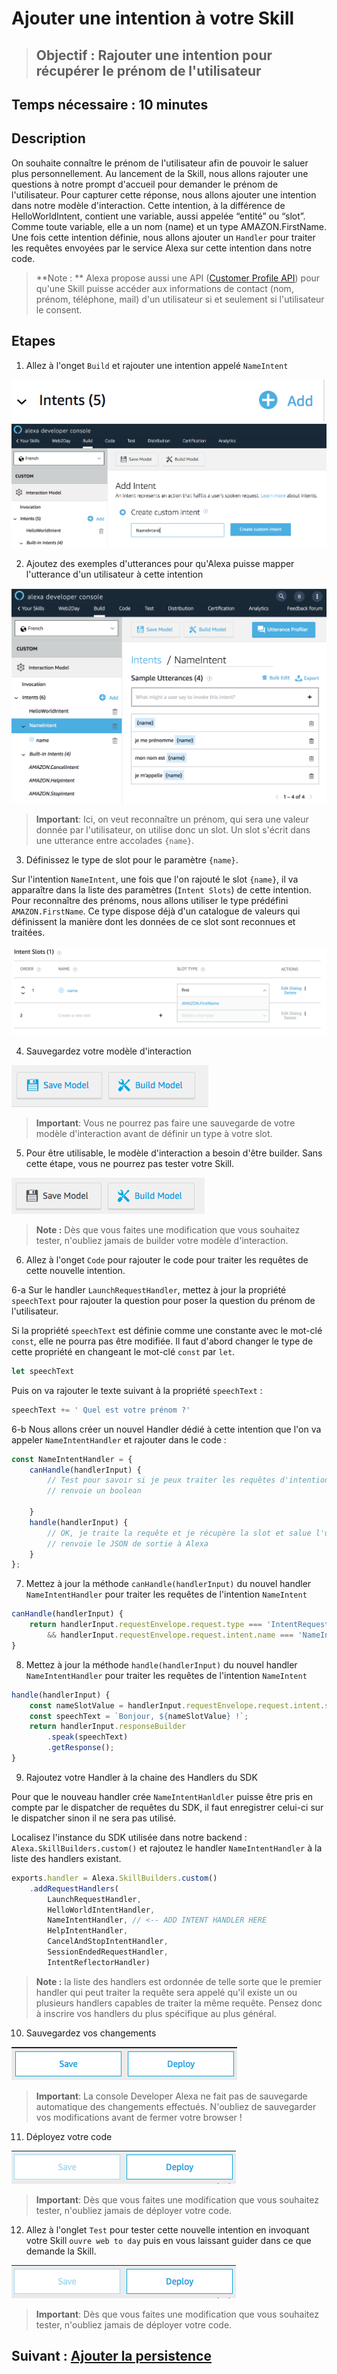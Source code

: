 # Ajouter une intention à votre Skill

> ## Objectif : Rajouter une intention pour récupérer le prénom de l'utilisateur

## Temps nécessaire : 10 minutes

## Description

On souhaite connaître le prénom de l'utilisateur afin de pouvoir le saluer plus personnellement. Au lancement de la Skill, nous allons rajouter une questions à notre prompt d'accueil pour demander le prénom de l'utilisateur. Pour capturer cette réponse, nous allons ajouter une intention dans notre modèle d'interaction. Cette intention, à la différence de HelloWorldIntent, contient une variable, aussi appelée “entité” ou “slot”. Comme toute variable, elle a un nom (name) et un type AMAZON.FirstName. Une fois cette intention définie, nous allons ajouter un `Handler` pour traiter les requêtes envoyées par le service Alexa sur cette intention dans notre code.

> **Note : ** Alexa propose aussi une API ([Customer Profile API](https://developer.amazon.com/docs/custom-skills/request-customer-contact-information-for-use-in-your-skill.html)) pour qu'une Skill puisse accéder aux informations de contact (nom, prénom, téléphone, mail) d'un utilisateur si et seulement si l'utilisateur le consent.

## Etapes

1. Allez à l'onget `Build` et rajouter une intention appelé `NameIntent`

![add-intent](./images/add-intent.png)
![add-custom-intent](./images/add-custom-intent.png)

2. Ajoutez des exemples d'utterances pour qu'Alexa puisse mapper l'utterance d'un utilisateur à cette intention

![add-custom-intent](./images/add-nameintent-utterances.png)

> **Important**: Ici, on veut reconnaître un prénom, qui sera une valeur donnée par l'utilisateur, on utilise donc un slot. Un slot s'écrit dans une utterance entre accolades `{name}`.


3. Définissez le type de slot pour le paramètre `{name}`. 

Sur l'intention `NameIntent`, une fois que l'on rajouté le slot `{name}`, il va apparaître dans la liste des paramètres (`Intent Slots`) de cette intention. Pour reconnaître des prénoms, nous allons utiliser le type prédéfini `AMAZON.FirstName`. Ce type dispose déjà d'un catalogue de valeurs qui définissent la manière dont les données de ce slot sont reconnues et traitées.

![save_backend](./images/define-name-typeslot.png)

4. Sauvegardez votre modèle d'interaction

![save](./images/todo_save_model.png)

>  **Important**: Vous ne pourrez pas faire une sauvegarde de votre modèle d'interaction avant de définir un type à votre slot.

5. Pour être utilisable, le modèle d'interaction a besoin d'être builder. Sans cette étape, vous ne pourrez pas tester votre Skill.

![save](./images/todo_build_model.png)

> **Note :** Dès que vous faites une modification que vous souhaitez tester, n'oubliez jamais de builder votre modèle d'interaction. 

6. Allez à l'onget `Code` pour rajouter le code pour traiter les requêtes de cette nouvelle intention.

6-a Sur le handler `LaunchRequestHandler`, mettez à jour la propriété `speechText` pour rajouter la question pour poser la question du prénom de l'utilisateur.

Si la propriété `speechText` est définie comme une constante avec le mot-clé `const`, elle ne pourra pas être modifiée. Il faut d'abord changer le type de cette propriété en changeant le mot-clé `const` par `let`.

``` javascript
let speechText
```

Puis on va rajouter le texte suivant à la propriété `speechText` : 

``` javascript
speechText += ' Quel est votre prénom ?'
```

6-b Nous allons créer un nouvel Handler dédié à cette intention que l'on va appeler `NameIntentHandler` et rajouter dans le code :


``` javascript
const NameIntentHandler = {
    canHandle(handlerInput) {
        // Test pour savoir si je peux traiter les requêtes d'intention pour NameIntent
        // renvoie un boolean

    }
    handle(handlerInput) {
        // OK, je traite la requête et je récupère la slot et salue l'utilisateur.
        // renvoie le JSON de sortie à Alexa
    }
};
```

7. Mettez à jour la méthode `canHandle(handlerInput)` du nouvel handler `NameIntentHandler` pour traiter les requêtes de l'intention `NameIntent`

``` javascript
canHandle(handlerInput) {
    return handlerInput.requestEnvelope.request.type === 'IntentRequest'
        && handlerInput.requestEnvelope.request.intent.name === 'NameIntent';
}
```

8. Mettez à jour la méthode `handle(handlerInput)` du nouvel handler `NameIntentHandler` pour traiter les requêtes de l'intention `NameIntent`

``` javascript
handle(handlerInput) {
    const nameSlotValue = handlerInput.requestEnvelope.request.intent.slots.name.value;
    const speechText = `Bonjour, ${nameSlotValue} !`;
    return handlerInput.responseBuilder
        .speak(speechText)
        .getResponse();
}
```

9. Rajoutez votre Handler à la chaine des Handlers du SDK

Pour que le nouveau handler crée `NameIntentHanldler` puisse être pris en compte par le dispatcher de requêtes du SDK, il faut enregistrer celui-ci sur le dispatcher sinon il ne sera pas utilisé.

Localisez l'instance du SDK utilisée dans notre backend : `Alexa.SkillBuilders.custom()` et rajoutez le handler `NameIntentHandler` à la liste des handlers existant.

``` javascript
exports.handler = Alexa.SkillBuilders.custom()
    .addRequestHandlers(
        LaunchRequestHandler,
        HelloWorldIntentHandler,
        NameIntentHandler, // <-- ADD INTENT HANDLER HERE
        HelpIntentHandler,
        CancelAndStopIntentHandler,
        SessionEndedRequestHandler,
        IntentReflectorHandler)
```

> **Note :** la liste des handlers est ordonnée de telle sorte que le premier handler qui peut traiter la requête sera appelé qu'il existe un ou plusieurs handlers capables de traiter la même requête. Pensez donc à inscrire vos handlers du plus spécifique au plus général.

10. Sauvegardez vos changements

![save_backend](./images/save_backend.png)

>  **Important**: La console Developer Alexa ne fait pas de sauvegarde automatique des changements effectués. N'oubliez de sauvegarder vos modifications avant de fermer votre browser !

11. Déployez votre code

![deploy_backend](./images/deploy_backend.png)

> **Important**: Dès que vous faites une modification que vous souhaitez tester, n'oubliez jamais de déployer votre code. 

12. Allez à l'onglet `Test` pour tester cette nouvelle intention en invoquant votre Skill `ouvre web to day` puis en vous laissant guider dans ce que demande la Skill.

![deploy_backend](./images/deploy_backend.png)

> **Important**: Dès que vous faites une modification que vous souhaitez tester, n'oubliez jamais de déployer votre code. 

## Suivant : [Ajouter la persistence](./06-add-persistence.md)